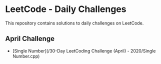 # LeetCode - Daily Challenges

This repository contains solutions to daily challenges on LeetCode.

## April Challenge
- [Single Number](/30-Day LeetCoding Challenge (April) - 2020/Single Number.cpp)
